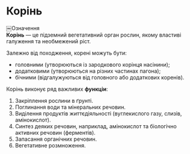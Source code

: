 
# Корiнь
<div class="eoz-wrap">
<span class="eoz">￼Означення</span>
<div class="eoz-text">
<b>Корiнь</b> — це пiдземний вегетативний орган рослин, якому властивi галуження та необмежений рiст.
</div>
</div>


Залежно вiд походження, коренi можуть бути:
* головними (утворюються iз зародкового корiнця насiнини);
* додатковими (утворюються на рiзних частинах пагона);
* бiчними (вiдгалужуються вiд головного або додаткових коренiв).

 
Корiнь виконує ряд важливих **функцiи**:
1. Закрiплення рослини в ґрунтi.
2. Поглинання води та мiнеральних речовин.
3. Видiлення продуктiв життєдiяльностi (вуглекислого газу, слизiв, амiнокислот).
4. Синтез деяких речовин, наприклад, амiнокислот та бiологiчно активних речовин (ферментiв).
5. Запасання органiчних речовин.
6. Вегетативне розмноження.

